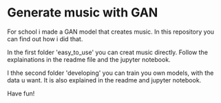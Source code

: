 # Generate music with GAN

For school i made a GAN model that creates music. In this repository you can find out how i did that.

In the first folder 'easy_to_use' you can creat music directly. Follow the explainations in the readme file and the jupyter notebook.

I thhe second folder 'developing' you can train you own models, with the data u want. It is also explained in the readme and jupyter notebook.

Have fun!
